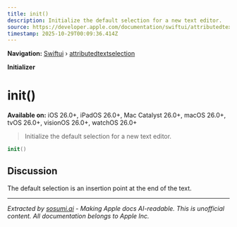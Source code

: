 ```yaml
---
title: init()
description: Initialize the default selection for a new text editor.
source: https://developer.apple.com/documentation/swiftui/attributedtextselection/init()
timestamp: 2025-10-29T00:09:36.414Z
---
```


**Navigation:** [Swiftui](/documentation/swiftui) › [attributedtextselection](/documentation/swiftui/attributedtextselection)

**Initializer**

# init()

**Available on:** iOS 26.0+, iPadOS 26.0+, Mac Catalyst 26.0+, macOS 26.0+, tvOS 26.0+, visionOS 26.0+, watchOS 26.0+

> Initialize the default selection for a new text editor.

```swift
init()
```

## Discussion

The default selection is an insertion point at the end of the text.

---

*Extracted by [sosumi.ai](https://sosumi.ai) - Making Apple docs AI-readable.*
*This is unofficial content. All documentation belongs to Apple Inc.*
